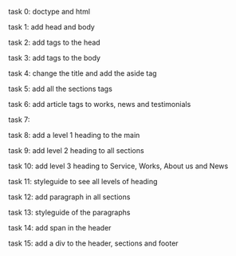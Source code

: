 task 0: doctype and html

task 1: add head and body

task 2: add tags to the head

task 3: add tags to the body

task 4: change the title and add the aside tag

task 5: add all the sections tags

task 6: add article tags to works, news and testimonials

task 7: 

task 8: add a level 1 heading to the main

task 9: add level 2 heading to all sections

task 10: add level 3 heading to Service, Works, About us and News

task 11: styleguide to see all levels of heading

task 12: add paragraph in all sections

task 13: styleguide of the paragraphs

task 14: add span in the header

task 15: add a div to the header, sections and footer